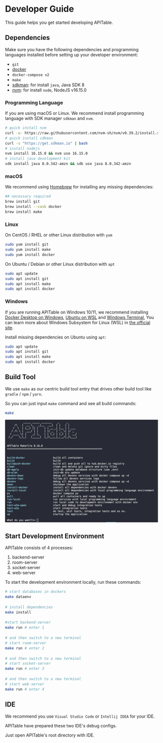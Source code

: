 # Developer Guide

This guide helps you get started developing APITable.

## Dependencies

Make sure you have the following dependencies and programming languages installed before setting up your developer environment:

- `git`
- [docker](https://docs.docker.com/engine/install/)
- `docker-compose v2`
- `make`
- [sdkman](https://sdkman.io/): for install `java`, Java SDK 8
- [nvm](https://github.com/nvm-sh/nvm): for install `node`, NodeJS v16.15.0


### Programming Language

If you are using macOS or Linux.
We recommend install programming language with SDK manager `sdkman` and `nvm`.

```bash
# quick install nvm
curl -o- https://raw.githubusercontent.com/nvm-sh/nvm/v0.39.2/install.sh | bash
# quick install sdkman
curl -s "https://get.sdkman.io" | bash
# install nodejs 
nvm install 16.15.0 && nvm use 16.15.0
# install java development kit
sdk install java 8.0.342-amzn && sdk use java 8.0.342-amzn
```

### macOS

We recommend using [Homebrew](https://brew.sh/) for installing any missing dependencies:

```bash
## necessary required
brew install git
brew install --cask docker
brew install make
```

### Linux

On CentOS / RHEL or other Linux distribution with `yum`

```bash
sudo yum install git
sudo yum install make
sudo yum install docker
```

On Ubuntu / Debian or other Linux distribution with `apt`

```bash
sudo apt update
sudo apt install git
sudo apt install make
sudo apt install docker
```


### Windows

If you are running APITable on Windows 10/11, we recommend installing [Docker Desktop on Windows](https://docs.docker.com/desktop/install/windows-install/), [Ubuntu on WSL](https://ubuntu.com/wsl) and [Windows Terminal](https://aka.ms/terminal),
You can learn more about Windows Subsystem for Linux (WSL) in [the official site](https://learn.microsoft.com/en-us/windows/wsl).

Install missing dependencies on Ubuntu using `apt`:

```bash
sudo apt update
sudo apt install git
sudo apt install make
sudo apt install docker
```


## Build Tool

We use `make` as our centric build tool entry that drives other build tool like `gradle` / `npm` / `yarn`.

So you can just input `make` command and see all build commands:

```bash
make
```

![make command screenshot](../static/make.png)



## Start Development Environment

APITable consists of 4 processes:

1. backend-server
2. room-server
3. socket-server
4. web-server

To start the development environment locally, run these commands:

```bash
# start databases in dockers
make dataenv 

# install dependencies
make install 

#start backend-server
make run # enter 1  

# and then switch to a new terminal
# start room-server
make run # enter 2

# and then switch to a new terminal
# start socket-server
make run # enter 3  

# and then switch to a new terminal
# start web-server
make run # enter 4

```




## IDE

We recommend you use `Visual Studio Code` or `Intellij IDEA` for your IDE.

APITable have prepared these two IDE's debug configs.

Just open APITable's root directory with IDE.
